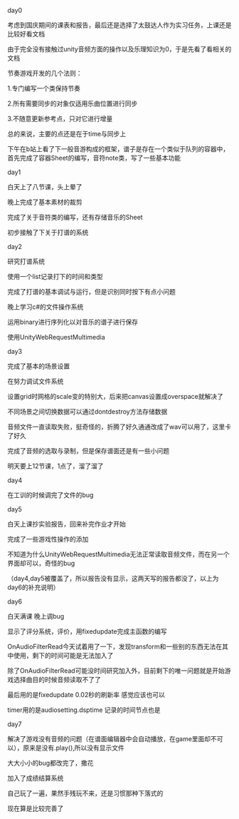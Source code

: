 day0

考虑到国庆期间的课表和报告，最后还是选择了太鼓达人作为实习任务，上课还是比较好看文档

由于完全没有接触过unity音频方面的操作以及乐理知识为0，于是先看了看相关的文档

节奏游戏开发的几个法则：

1.专门编写一个类保持节奏

2.所有需要同步的对象仅适用乐曲位置进行同步

3.不随意更新参考点，只对它进行增量

总的来说，主要的点还是在于time与同步上

下午在b站上看了下一般音游构成的框架，谱子是存在一个类似于队列的容器中，首先完成了容器Sheet的编写，音符note类，写了一些基本功能



day1

白天上了八节课，头上晕了

晚上完成了基本素材的裁剪

完成了关于音符类的编写，还有存储音乐的Sheet

初步接触了下关于打谱的系统

day2

研究打谱系统

使用一个list记录打下的时间和类型

完成了打谱的基本调试与运行，但是识别同时按下有点小问题

晚上学习c#的文件操作系统

运用binary进行序列化以对音乐的谱子进行保存

使用UnityWebRequestMultimedia

day3

完成了基本的场景设置

在努力调试文件系统

设置grid时网格的scale变的特别大，后来把canvas设置成overspace就解决了

不同场景之间切换数据可以通过dontdestroy方法存储数据

音频文件一直读取失败，挺奇怪的，折腾了好久通通改成了wav可以用了，这里卡了好久

完成了音频的选取与录制，但是保存谱面还是有一些小问题

明天要上12节课，1点了，溜了溜了

day4

在工训的时候调完了文件的bug

day5

白天上课抄实验报告，回来补完作业才开始

完成了一些游戏性操作的添加

不知道为什么UnityWebRequestMultimedia无法正常读取音频文件，而在另一个界面却可以，奇怪的bug

（day4,day5被覆盖了，所以报告没有显示，这两天写的报告都没了，以上为day6的补充说明）

day6

白天满课 晚上调bug

显示了评分系统，评价，用fixedupdate完成主函数的编写

OnAudioFilterRead今天试着用了一下，发现transform和一些别的东西无法在其中使用，剩下的时间可能是无法加入了

除了OnAudioFilterRead可能没时间研究加入外，目前剩下的唯一问题就是开始游戏选择曲目的时候音频读取不了了

最后用的是fixedupdate 0.02秒的刷新率 感觉应该也可以

timer用的是audiosetting.dsptime 记录的时间节点也是

day7

解决了游戏没有音频的问题（在谱面编辑器中会自动播放，在game里面却不可以），原来是没有.play(),所以没有显示文件

大大小小的bug都改完了，撒花

加入了成绩结算系统

自己玩了一遍，果然手残玩不来，还是习惯那种下落式的

现在算是比较完善了
